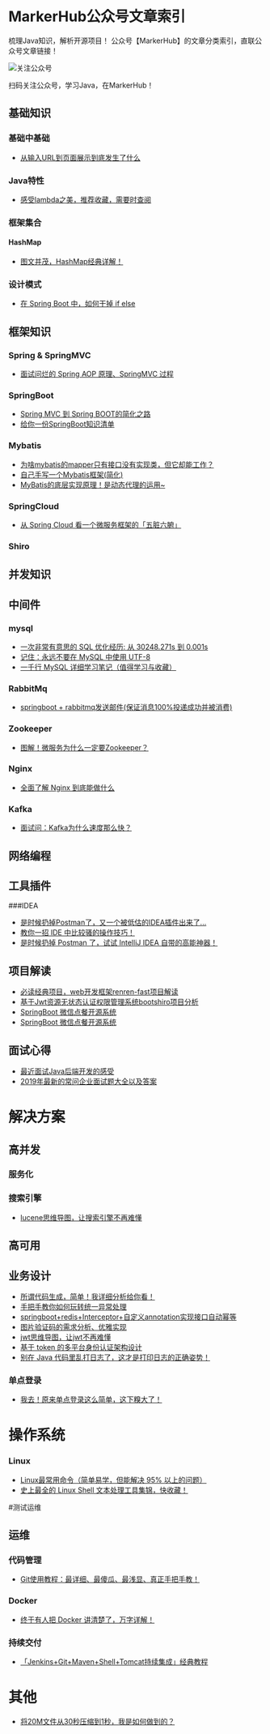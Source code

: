 # MarkerHub公众号文章索引

梳理Java知识，解析开源项目！
公众号【MarkerHub】的文章分类索引，直联公众号文章链接！

![关注公众号](https://image-1300566513.cos.ap-guangzhou.myqcloud.com/mine/MarkerHub.jpg)

扫码关注公众号，学习Java，在MarkerHub！


## 基础知识

### 基础中基础
* [从输入URL到页面展示到底发生了什么](https://mp.weixin.qq.com/s/DiPffNhyaSGoTPEsFYgDMA)

### Java特性
* [感受lambda之美，推荐收藏，需要时查阅](https://mp.weixin.qq.com/s/75YWbfuaFz6Hm8BQKZ7XSw)

### 框架集合

#### HashMap
* [图文并茂，HashMap经典详解！](https://mp.weixin.qq.com/s/TJ8WUOZIk6cEA7YAChn9IA)

### 设计模式
* [在 Spring Boot 中，如何干掉 if else](https://mp.weixin.qq.com/s/_xV8wRQw_0q0Fl7CegGEeA)

## 框架知识
### Spring & SpringMVC
* [面试问烂的 Spring AOP 原理、SpringMVC 过程](https://mp.weixin.qq.com/s/J2ajQtHyN4Fq7CZEpGiC4A)

### SpringBoot
* [Spring MVC 到 Spring BOOT的简化之路](https://mp.weixin.qq.com/s/iR4ylGjhPOyCXC8k4Pq19w)
* [给你一份SpringBoot知识清单](https://mp.weixin.qq.com/s/RTN4qWYNNp3WbKQXU8fObA)

### Mybatis

* [为啥mybatis的mapper只有接口没有实现类，但它却能工作？](https://mp.weixin.qq.com/s/TQyExQ_5ydxLmeXBBnuVaA)
* [自己手写一个Mybatis框架(简化)](https://mp.weixin.qq.com/s/6c1lBqzzNXX3RO7wHF1qfg)
* [MyBatis的底层实现原理！是动态代理的运用~](https://mp.weixin.qq.com/s/4P_4VfqlJCLfW5EX3u3DoA)

### SpringCloud
* [从 Spring Cloud 看一个微服务框架的「五脏六腑」](https://mp.weixin.qq.com/s/20aq-fiC-TYerVQfdlmkXA)

### Shiro

## 并发知识


## 中间件
### mysql
* [一次非常有意思的 SQL 优化经历: 从 30248.271s 到 0.001s](https://mp.weixin.qq.com/s/9rRI5DAq2eyqt43jGceOwg)
* [记住：永远不要在 MySQL 中使用 UTF-8](https://mp.weixin.qq.com/s/QrczVAnDuXcHLFPtThfnfg)
* [一千行 MySQL 详细学习笔记（值得学习与收藏）](https://mp.weixin.qq.com/s/Okc-jP8fPwO2RGbhdCd-XQ)

### RabbitMq
* [springboot + rabbitmq发送邮件(保证消息100%投递成功并被消费)](https://mp.weixin.qq.com/s/Adz_H2ZFotwpwtlupxTCCQ)

### Zookeeper
* [图解！微服务为什么一定要Zookeeper？](https://mp.weixin.qq.com/s/-KLrffGMMCUbmsKb3Sj8-g)

### Nginx
* [全面了解 Nginx 到底能做什么](https://mp.weixin.qq.com/s/wfaveQ5qhiGNFbrktw6uYg)

### Kafka
* [面试问：Kafka为什么速度那么快？](https://mp.weixin.qq.com/s/jhwkMiPP8ebNA9kjaKeLpQ)

## 网络编程

## 工具插件

###IDEA
* [是时候扔掉Postman了，又一个被低估的IDEA插件出来了...](https://mp.weixin.qq.com/s/J8Je9FwMwf-Yf-j-8fEa4g)
* [教你一招 IDE 中比较骚的操作技巧！](https://mp.weixin.qq.com/s/Uae8d-ZYrsCFsT5cNwIhTA)
* [是时候扔掉 Postman 了，试试 IntelliJ IDEA 自带的高能神器！](https://mp.weixin.qq.com/s/ztod_xynIijSFpT8MBPLZw)


## 项目解读

* [必读经典项目，web开发框架renren-fast项目解读](https://mp.weixin.qq.com/s/T-5yvcoufxHMjGrZdP5nzA)
* [基于Jwt资源无状态认证权限管理系统bootshiro项目分析](https://mp.weixin.qq.com/s/Y4sgxrASAkmyQD1F17LldQ)
* [SpringBoot 微信点餐开源系统](https://mp.weixin.qq.com/s/Oj3DWvAHXD17NQsllzBVJQ)
* [SpringBoot 微信点餐开源系统](https://mp.weixin.qq.com/s/Oj3DWvAHXD17NQsllzBVJQ)


## 面试心得

* [最近面试Java后端开发的感受](https://mp.weixin.qq.com/s/7tODq5dVmU08UKFjiTWZOQ)
* [2019年最新的常问企业面试题大全以及答案](https://mp.weixin.qq.com/s/4B9NR_WwBF7O_f-9dJnsSg)

# 解决方案

## 高并发

### 服务化


### 搜索引擎
* [lucene思维导图，让搜索引擎不再难懂](https://mp.weixin.qq.com/s/RuwWifEAhd74IufaVWH92Q)

## 高可用

## 业务设计
* [所谓代码生成，简单！我详细分析给你看！](https://mp.weixin.qq.com/s/yfi6LwQOnrTybHz10Q98zw)
* [手把手教你如何玩转统一异常处理](https://mp.weixin.qq.com/s/6w8mO5pXeQqd5-9fRPa8Ow)
* [springboot+redis+Interceptor+自定义annotation实现接口自动幂等](https://mp.weixin.qq.com/s/swq3q1OeM8hs6Kv4CLyOPQ)
* [图片验证码的需求分析、优雅实现](https://mp.weixin.qq.com/s/_aCPLk-zVBvhrjTDG7U9vA)
* [jwt思维导图，让jwt不再难懂](https://mp.weixin.qq.com/s/hvaJdG_Sxc8iv4z7GHbo4w)
* [基于 token 的多平台身份认证架构设计](https://mp.weixin.qq.com/s/xsHTwcrqDNPFLNzIbr0YRw)
* [别在 Java 代码里乱打日志了，这才是打印日志的正确姿势！](https://mp.weixin.qq.com/s/lTsRYJ09O7bBG-jTtq4PUw)

### 单点登录
* [我去！原来单点登录这么简单，这下糗大了！](https://mp.weixin.qq.com/s/L7TvtquNNEcv4Td9S0u9kg)


# 操作系统

### Linux
* [Linux最常用命令（简单易学，但能解决 95% 以上的问题）](https://mp.weixin.qq.com/s/ZY6r3Du9M0Db5HcKw-htLg)
* [史上最全的 Linux Shell 文本处理工具集锦，快收藏！](https://mp.weixin.qq.com/s/1HAudULkYupwfs84zEHdxw)



#测试运维

## 运维

### 代码管理
* [Git使用教程：最详细、最傻瓜、最浅显、真正手把手教！](https://mp.weixin.qq.com/s/zsf7yU0GI6b_jfOaIOPLEw)

### Docker

* [终于有人把 Docker 讲清楚了，万字详解！](https://mp.weixin.qq.com/s/A4C6XR2ftxqILYzvekeypw)

### 持续交付
* [「Jenkins+Git+Maven+Shell+Tomcat持续集成」经典教程](https://mp.weixin.qq.com/s/Yienf1i2ubtlHh-XXWAVUw)

# 其他
* [将20M文件从30秒压缩到1秒，我是如何做到的？](https://mp.weixin.qq.com/s/j0nUKn_44GyCG4lBSzmboQ)

